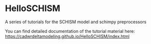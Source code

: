 # HelloSCHISM
A series of tutorials for the SCHISM model and schimpy preprocessors

You can find detailed documentation of the tutorial material here: https://cadwrdeltamodeling.github.io/HelloSCHISM/index.html
